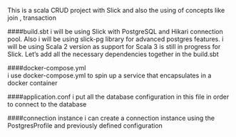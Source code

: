 
This is a scala CRUD project with Slick and also the using of concepts like join , transaction

####build.sbt
i will be using Slick with PostgreSQL and Hikari connection pool.
Also i will be using slick-pg library for advanced postgres features. 
i will be using Scala 2 version as support for Scala 3 is still in progress for Slick.
Let’s add all the necessary dependencies together in the build.sbt

####docker-compose.yml  
i use docker-compose.yml to spin up a service that encapsulates in a docker
container

####application.conf
i put all the database configuration in this file in order to connect to the database

####connection instance
i can create a connection instance using the PostgresProfile and 
previously defined configuration